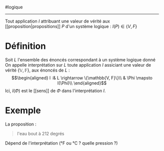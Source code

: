#logique

----
Tout application $I$ attribuant une valeur de vérité aux [[proposition|propositions]] $P$ d'un système logique : $I(P)\in\{V, F\}$

# Définition
Soit $L$ l'ensemble des énoncés correspondant à un système logique donné
On appelle interprétation sur $L$ toute application $I$ assiciant une valeur de vérité $\{\mathbb{V, F}\}$, aux énoncés de $L$ :
$$\begin{aligned}
I :& L \rightarrow \{\mathbb{V, F}\}\\
   & \Phi \mapsto I(\Phi)\\
\end{aligned}$$
Ici, $I(\Phi)$ est le [[sens]] de $\Phi$ dans l'interprétation $I$.

# Exemple
La proposition :
> l'eau bout à 212 degrés

Dépend de l'interprétation (°F ou °C ? quelle pression ?)

